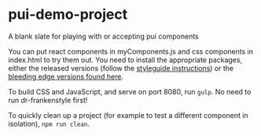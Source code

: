 # pui-demo-project
A blank slate for playing with or accepting pui components

You can put react components in myComponents.js and css components in index.html to try them out. You need to install the appropriate packages, either the released versions (follow the [styleguide instructions](http://styleguide-staging.cfapps.io/)) or the [bleeding edge versions found here](https://github.com/pivotal-cf/pivotal-ui/blob/master/CORE_TEAM_DOCS.md#acceptance).

To build CSS and JavaScript, and serve on port 8080, run `gulp`. No need to run dr-frankenstyle first!

To quickly clean up a project (for example to test a different component in isolation), `npm run clean`.
